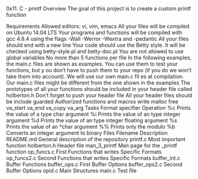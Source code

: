 0x11. C - printf
Overview
The goal of this project is to create a custom printf function

Requirements
Allowed editors: vi, vim, emacs
All your files will be compiled on Ubuntu 14.04 LTS
Your programs and functions will be compiled with gcc 4.8.4 using the flags -Wall -Werror -Wextra and -pedantic
All your files should end with a new line
Your code should use the Betty style. It will be checked using betty-style.pl and betty-doc.pl
You are not allowed to use global variables
No more than 5 functions per file
In the following examples, the main.c files are shown as examples. You can use them to test your functions, but y
ou don’t have to push them to your repo (if you do we won’t take them into account). We will use our own main.c fil
es at compilation. Our main.c files might be different from the one shown in the examples
The prototypes of all your functions should be included in your header file called holberton.h
Don’t forget to push your header file
All your header files should be include guarded
Authorized functions and macros
write
malloc
free
va_start
va_end
va_copy
va_arg
Tasks
Format specifier	Operation
%c	Prints the value of a type char argument
%i	Prints the value of an type integer argument
%d	Prints the value of an type integer floating argument
%s	Prints the value of an *char argument
%%	Prints only the modulo
%b	Converts an integer argument to binary
Files
Filename	Description
README.md	General description of the repository
printf.c	Most important function
holberton.h	Header file
man_3_printf	Man page for the _printf function
op_funcs.c	First Functions that writes Specific Formats
op_funcs2.c	Second Functions that writes Specific Formats
buffer_int.c	Buffer Functions
buffer_ops.c	First Buffer Options
buffer_ops2.c	Second Buffer Options
opid.c	Main Structures
main.c	Test file

